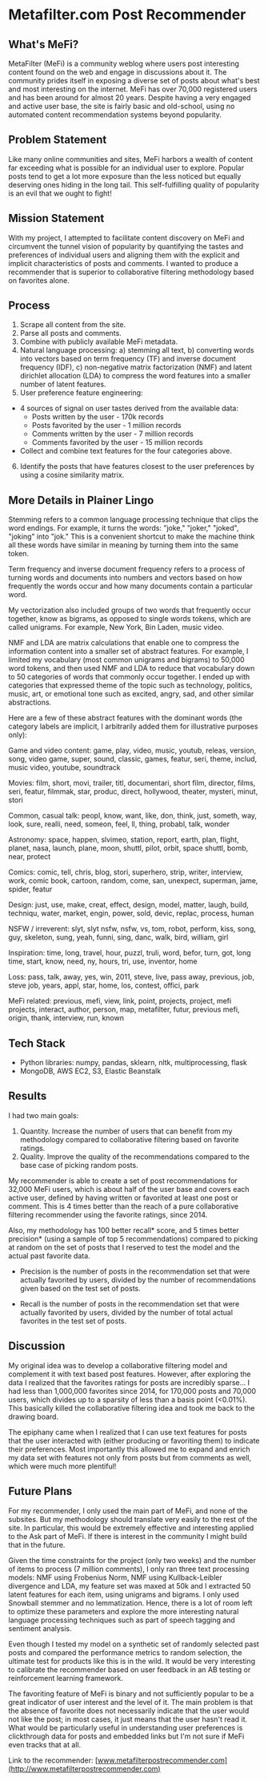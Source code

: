 # Metafilter.com Post Recommender

## What's MeFi?

MetaFilter (MeFi) is a community weblog where users post interesting content found on the web and engage in discussions about it. The community prides itself in exposing a diverse set of posts about what's best and most interesting on the internet. MeFi has over 70,000 registered users and has been around for almost 20 years. Despite having a very engaged and active user base, the site is fairly basic and old-school, using no automated content recommendation systems beyond popularity.  

## Problem Statement

Like many online communities and sites, MeFi harbors a wealth of content far exceeding what is possible for an individual user to explore. Popular posts tend to get a lot more exposure than the less noticed but equally deserving ones hiding in the long tail. This self-fulfilling quality of popularity is an evil that we ought to fight!

## Mission Statement

With my project, I attempted to facilitate content discovery on MeFi and circumvent the tunnel vision of popularity by quantifying the tastes and preferences of individual users and aligning them with the explicit and implicit characteristics of posts and comments. I wanted to produce a recommender that is superior to collaborative filtering methodology based on favorites alone.

## Process

1. Scrape all content from the site.
2. Parse all posts and comments.
3. Combine with publicly available MeFi metadata.
4. Natural language processing:
  a) stemming all text,
  b) converting words into vectors based on term frequency (TF) and inverse document frequency (IDF),
  c) non-negative matrix factorization (NMF) and latent dirichlet allocation (LDA) to compress the word features into a smaller number of latent features.
5. User preference feature engineering:
  - 4 sources of signal on user tastes derived from the available data:
    - Posts written by the user - 170k records
    - Posts favorited by the user - 1 million records
    - Comments written by the user - 7 million records
    - Comments favorited by the user - 15 million records
  - Collect and combine text features for the four categories above.
6. Identify the posts that have features closest to the user preferences by using a cosine similarity matrix.

## More Details in Plainer Lingo

Stemming refers to a common language processing technique that clips the word endings. For example, it turns the words: "joke," "joker," "joked", "joking" into "jok." This is a convenient shortcut to make the machine think all these words have similar in meaning by turning them into the same token.

Term frequency and inverse document frequency refers to a process of turning words and documents into numbers and vectors based on how frequently the words occur and how many documents contain a particular word.

My vectorization also included groups of two words that frequently occur together, know as bigrams, as opposed to single words tokens, which are called unigrams. For example, New York, Bin Laden, music video.

NMF and LDA are matrix calculations that enable one to compress the information content into a smaller set of abstract features. For example, I limited my vocabulary (most common unigrams and bigrams) to 50,000 word tokens, and then used NMF and LDA to reduce that vocabulary down to 50 categories of words that commonly occur together. I ended up with categories that expressed theme of the topic such as technology, politics, music, art, or emotional tone such as excited, angry, sad, and other similar abstractions.

Here are a few of these abstract features with the dominant words (the category labels are implicit, I arbitrarily added them for illustrative purposes only):

Game and video content:
game, play, video, music, youtub, releas, version, song, video game, super, sound, classic, games, featur, seri, theme, includ, music video, youtube, soundtrack

Movies:
film, short, movi, trailer, titl, documentari, short film, director, films, seri, featur, filmmak, star, produc, direct, hollywood, theater, mysteri, minut, stori

Common, casual talk:
peopl, know, want, like, don, think, just, someth, way, look, sure, realli, need, someon, feel, ll, thing, probabl, talk, wonder

Astronomy:
space, happen, slvimeo, station, report, earth, plan, flight, planet, nasa, launch, plane, moon, shuttl, pilot, orbit, space shuttl, bomb, near, protect

Comics:
comic, tell, chris, blog, stori, superhero, strip, writer, interview, work, comic book, cartoon, random, come, san, unexpect, superman, jame, spider, featur

Design:
just, use, make, creat, effect, design, model, matter, laugh, build, techniqu, water, market, engin, power, sold, devic, replac, process, human

NSFW / irreverent:
slyt, slyt nsfw, nsfw, vs, tom, robot, perform, kiss, song, guy, skeleton, sung, yeah, funni, sing, danc, walk, bird, william, girl

Inspiration:
time, long, travel, hour, puzzl, truli, word, befor, turn, got, long time, start, know, need, ny, hours, tri, use, inventor, home

Loss:
pass, talk, away, yes, win, 2011, steve, live, pass away, previous, job, steve job, years, appl, star, home, los, contest, offici, park

MeFi related:
previous, mefi, view, link, point, projects, project, mefi projects, interact, author, person, map, metafilter, futur, previous mefi, origin, thank, interview, run, known

## Tech Stack

- Python libraries: numpy, pandas, sklearn, nltk, multiprocessing, flask
- MongoDB, AWS EC2, S3, Elastic Beanstalk

## Results

I had two main goals:
  1. Quantity. Increase the number of users that can benefit from my methodology compared to collaborative filtering based on favorite ratings.
  2. Quality. Improve the quality of the recommendations compared to the base case of picking random posts.

My recommender is able to create a set of post recommendations for 32,000 MeFi users, which is about half of the user base and covers each active user, defined by having written or favorited at least one post or comment. This is 4 times better than the reach of a pure collaborative filtering recommender using the favorite ratings, since 2014.

Also, my methodology has 100 better recall* score, and 5 times better precision* (using a sample of top 5 recommendations) compared to picking at random on the set of posts that I reserved to test the model and the actual past favorite data.

* Precision is the number of posts in the recommendation set that were actually favorited by users, divided by the number of recommendations given based on the test set of posts.

* Recall is the number of posts in the recommendation set that were actually favorited by users, divided by the number of total actual favorites in the test set of posts.

## Discussion

My original idea was to develop a collaborative filtering model and complement it with text based post features. However, after exploring the data I realized that the favorites ratings for posts are incredibly sparse... I had less than 1,000,000 favorites since 2014, for 170,000 posts and 70,000 users, which divides up to a sparsity of less than a basis point (<0.01%). This basically killed the collaborative filtering idea and took me back to the drawing board.

The epiphany came when I realized that I can use text features for posts that the user interacted with (either producing or favoriting them) to indicate their preferences. Most importantly this allowed me to expand and enrich my data set with features not only from posts but from comments as well, which were much more plentiful!  

## Future Plans

For my recommender, I only used the main part of MeFi, and none of the subsites. But my methodology should translate very easily to the rest of the site. In particular, this would be extremely effective and interesting applied to the Ask part of MeFi. If there is interest in the community I might build that in the future.

Given the time constraints for the project (only two weeks) and the number of items to process (7 million comments), I only ran three text processing models: NMF using Frobenius Norm, NMF using Kullback-Leibler divergence and LDA, my feature set was maxed at 50k and I extracted 50 latent features for each item, using unigrams and bigrams. I only used Snowball stemmer and no lemmatization. Hence, there is a lot of room left to optimize these parameters and explore the more interesting natural language processing techniques such as part of speech tagging and sentiment analysis.

Even though I tested my model on a synthetic set of randomly selected past posts and compared the performance metrics to random selection, the ultimate test for products like this is in the wild. It would be very interesting to calibrate the recommender based on user feedback in an AB testing or reinforcement learning framework.

The favoriting feature of MeFi is binary and not sufficiently popular to be a great indicator of user interest and the level of it. The main problem is that the absence of favorite does not necessarily indicate that the user would not like the post; in most cases, it just means that the user hasn't read it. What would be particularly useful in understanding user preferences is clickthrough data for posts and embedded links but I'm not sure if MeFi even tracks that at all.

Link to the recommender:
[www.metafilterpostrecommender.com](http://www.metafilterpostrecommender.com)
